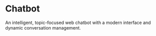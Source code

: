 # Chatbot
An intelligent, topic-focused web chatbot with a modern interface and dynamic conversation management.
